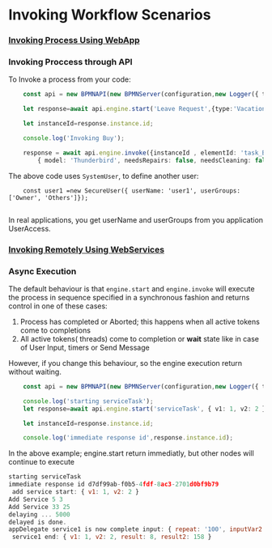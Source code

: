 # Invoking Workflow Scenarios

### [Invoking Process Using WebApp ](./examples/BuyCar-Web.md)

### Invoking Proccess through API

To Invoke a process from your code:


```ts
    const api = new BPMNAPI(new BPMNServer(configuration,new Logger({ toConsole: false}),{cron:false}));

    let response=await api.engine.start('Leave Request',{type:'Vacation'},SystemUser);

    let instanceId=response.instance.id;

    console.log('Invoking Buy');

    response = await api.engine.invoke({instanceId , elementId: 'task_Buy' },
        { model: 'Thunderbird', needsRepairs: false, needsCleaning: false },SystemUser);

```
The above code uses `SystemUser`, to define another user:
```
    const user1 =new SecureUser({ userName: 'user1', userGroups: ['Owner', 'Others']});
    
```
In real applications, you get userName and userGroups from you application UserAccess.

### [Invoking Remotely Using WebServices](./examples/BuyCar-Remote.md)

### Async Execution

The default behaviour is that `engine.start` and `engine.invoke` will execute the process in sequence specified in a synchronous fashion and returns control in one of these cases:

  1. Process has completed or Aborted; this happens when all active tokens come to completions
  2. All active tokens( threads) come to completion or **wait** state like in case of User Input, timers or Send Message

However, if you change this behaviour, so the engine execution return without waiting.

```ts
    const api = new BPMNAPI(new BPMNServer(configuration,new Logger({ toConsole: false}),{cron:false}));

    console.log('starting serviceTask');
    let response=await api.engine.start('serviceTask', { v1: 1, v2: 2 }, SystemUser, {noWait:true});

    let instanceId=response.instance.id;

    console.log('immediate response id',response.instance.id);
```
In the above example; engine.start return immediatly, but other nodes will continue to execute 
```js
starting serviceTask
immediate response id d7df99ab-f0b5-4fdf-8ac3-2701d0bf9b79
 add service start: { v1: 1, v2: 2 }
Add Service 5 3
Add Service 33 25
delaying ... 5000
delayed is done.
appDelegate service1 is now complete input: { repeat: '100', inputVar2: undefined } output: 1 item.data { v1: 1, v2: 2, result: 8, result2: 158 }
 service1 end: { v1: 1, v2: 2, result: 8, result2: 158 }
```
